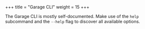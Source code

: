 +++
title = "Garage CLI"
weight = 15
+++

The Garage CLI is mostly self-documented. Make use of the `help` subcommand
and the `--help` flag to discover all available options.
